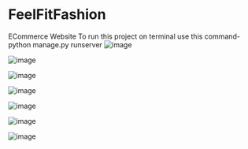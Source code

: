 # FeelFitFashion
ECommerce Website
To run this project on terminal use this command-
python manage.py runserver
![image](https://user-images.githubusercontent.com/79502770/236608743-30543cc9-37fe-4dce-8eb7-7e1d276b7db1.png)

![image](https://user-images.githubusercontent.com/79502770/236608807-e2b6d9fc-3ef6-4c31-8a87-a19ea381ea5b.png)

![image](https://user-images.githubusercontent.com/79502770/236608818-433e5879-933c-4300-aa1b-d82d8ff27a76.png)

![image](https://user-images.githubusercontent.com/79502770/236608822-146f5086-3e79-4f91-ab78-8df5a39bb0b1.png)

![image](https://user-images.githubusercontent.com/79502770/236608924-3fb3a638-acc3-43fc-aedf-e0a7062225df.png)

![image](https://user-images.githubusercontent.com/79502770/236608933-c9ba7602-1e92-4214-a0a1-285207917fb0.png)

![image](https://user-images.githubusercontent.com/79502770/236608952-0a4ffa7d-cbef-47d6-b0f3-8323be8d3263.png)

